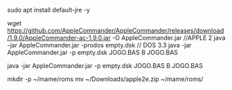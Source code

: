 sudo apt install default-jre -y

wget https://github.com/AppleCommander/AppleCommander/releases/download/1.9.0/AppleCommander-ac-1.9.0.jar -O AppleCommander.jar
//APPLE 2
java -jar AppleCommander.jar -prodos empty.dsk
// DOS 3.3
java -jar AppleCommander.jar -p empty.dsk JOGO.BAS B JOGO.BAS


java -jar AppleCommander.jar -p empty.dsk JOGO.BAS B JOGO.BAS


mkdir -p ~/mame/roms
mv ~/Downloads/apple2e.zip ~/mame/roms/
